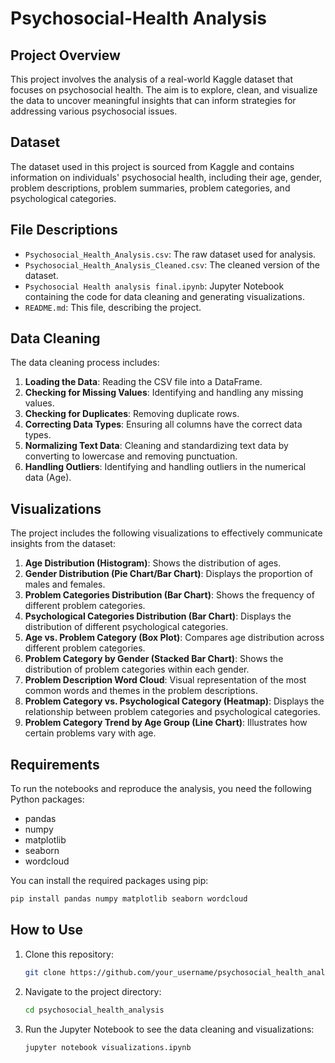 # Psychosocial-Health Analysis

## Project Overview

This project involves the analysis of a real-world Kaggle dataset that focuses on psychosocial health. The aim is to explore, clean, and visualize the data to uncover meaningful insights that can inform strategies for addressing various psychosocial issues.

## Dataset

The dataset used in this project is sourced from Kaggle and contains information on individuals' psychosocial health, including their age, gender, problem descriptions, problem summaries, problem categories, and psychological categories.

## File Descriptions

- `Psychosocial_Health_Analysis.csv`: The raw dataset used for analysis.
- `Psychosocial_Health_Analysis_Cleaned.csv`: The cleaned version of the dataset.
- `Psychosocial Health analysis final.ipynb`: Jupyter Notebook containing the code for data cleaning and generating visualizations.
- `README.md`: This file, describing the project.

## Data Cleaning

The data cleaning process includes:

1. **Loading the Data**: Reading the CSV file into a DataFrame.
2. **Checking for Missing Values**: Identifying and handling any missing values.
3. **Checking for Duplicates**: Removing duplicate rows.
4. **Correcting Data Types**: Ensuring all columns have the correct data types.
5. **Normalizing Text Data**: Cleaning and standardizing text data by converting to lowercase and removing punctuation.
6. **Handling Outliers**: Identifying and handling outliers in the numerical data (Age).

## Visualizations

The project includes the following visualizations to effectively communicate insights from the dataset:

1. **Age Distribution (Histogram)**: Shows the distribution of ages.
2. **Gender Distribution (Pie Chart/Bar Chart)**: Displays the proportion of males and females.
3. **Problem Categories Distribution (Bar Chart)**: Shows the frequency of different problem categories.
4. **Psychological Categories Distribution (Bar Chart)**: Displays the distribution of different psychological categories.
5. **Age vs. Problem Category (Box Plot)**: Compares age distribution across different problem categories.
6. **Problem Category by Gender (Stacked Bar Chart)**: Shows the distribution of problem categories within each gender.
7. **Problem Description Word Cloud**: Visual representation of the most common words and themes in the problem descriptions.
8. **Problem Category vs. Psychological Category (Heatmap)**: Displays the relationship between problem categories and psychological categories.
9. **Problem Category Trend by Age Group (Line Chart)**: Illustrates how certain problems vary with age.

## Requirements

To run the notebooks and reproduce the analysis, you need the following Python packages:

- pandas
- numpy
- matplotlib
- seaborn
- wordcloud

You can install the required packages using pip:
```bash
pip install pandas numpy matplotlib seaborn wordcloud
```

## How to Use

1. Clone this repository:
    ```bash
    git clone https://github.com/your_username/psychosocial_health_analysis.git
    ```
2. Navigate to the project directory:
    ```bash
    cd psychosocial_health_analysis
    ```
3. Run the Jupyter Notebook to see the data cleaning and visualizations:
    ```bash
    jupyter notebook visualizations.ipynb
    ```
